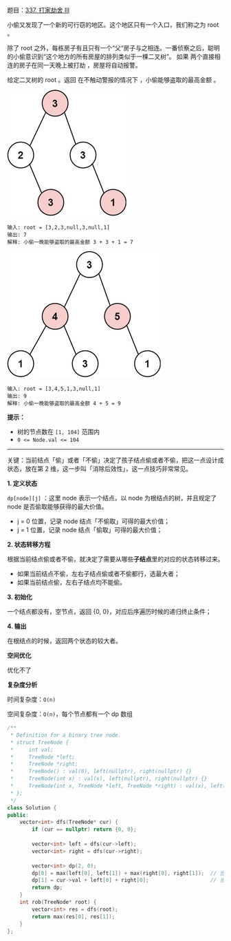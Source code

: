 题目：[337. 打家劫舍 III](https://leetcode-cn.com/problems/house-robber-iii/)

小偷又发现了一个新的可行窃的地区。这个地区只有一个入口，我们称之为 root 。

除了 root 之外，每栋房子有且只有一个“父“房子与之相连。一番侦察之后，聪明的小偷意识到“这个地方的所有房屋的排列类似于一棵二叉树”。 如果 两个直接相连的房子在同一天晚上被打劫 ，房屋将自动报警。

给定二叉树的 root 。返回 在不触动警报的情况下 ，小偷能够盗取的最高金额 。

![rob1-tree](../../img/rob1-tree.jpeg)

```
输入: root = [3,2,3,null,3,null,1]
输出: 7 
解释: 小偷一晚能够盗取的最高金额 3 + 3 + 1 = 7
```

![rob2-tree](../../img/rob2-tree.jpeg)

```
输入: root = [3,4,5,1,3,null,1]
输出: 9
解释: 小偷一晚能够盗取的最高金额 4 + 5 = 9
```

**提示：**

- 树的节点数在 `[1, 104]` 范围内
- `0 <= Node.val <= 104`

---

关键：当前结点「偷」或者「不偷」决定了孩子结点偷或者不偷，把这一点设计成状态，放在第 2 维，这一步叫「消除后效性」，这一点技巧非常常见。

**1. 定义状态**

`dp[node][j]` ：这里 node 表示一个结点，以 node 为根结点的树，并且规定了 node 是否偷取能够获得的最大价值。

- j = 0 位置，记录 node 结点「不偷取」可得的最大价值；
- j = 1 位置，记录 node 结点「偷取」可得的最大价值；

**2. 状态转移方程**

根据当前结点偷或者不偷，就决定了需要从哪些**子结点**里的对应的状态转移过来。

- 如果当前结点不偷，左右子结点偷或者不偷都行，选最大者；
- 如果当前结点偷，左右子结点均不能偷。

**3. 初始化**

一个结点都没有，空节点，返回 {0, 0}，对应后序遍历时候的递归终止条件；

**4. 输出**

在根结点的时候，返回两个状态的较大者。

**空间优化**

优化不了

**复杂度分析**

时间复杂度：`O(n)`

空间复杂度：`O(n)`，每个节点都有一个 dp 数组

```cpp
/**
 * Definition for a binary tree node.
 * struct TreeNode {
 *     int val;
 *     TreeNode *left;
 *     TreeNode *right;
 *     TreeNode() : val(0), left(nullptr), right(nullptr) {}
 *     TreeNode(int x) : val(x), left(nullptr), right(nullptr) {}
 *     TreeNode(int x, TreeNode *left, TreeNode *right) : val(x), left(left), right(right) {}
 * };
 */
class Solution {
public:
    vector<int> dfs(TreeNode* cur) {
        if (cur == nullptr) return {0, 0};

        vector<int> left = dfs(cur->left);
        vector<int> right = dfs(cur->right);

        vector<int> dp(2, 0);
        dp[0] = max(left[0], left[1]) + max(right[0], right[1]);  // 当前结点不偷
        dp[1] = cur->val + left[0] + right[0];                    // 当前结点偷了
        return dp;
    }
    int rob(TreeNode* root) {
        vector<int> res = dfs(root);
        return max(res[0], res[1]);
    }
};
```



